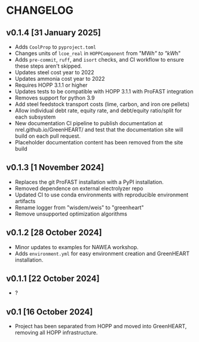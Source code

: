 # CHANGELOG

## v0.1.4 [31 January 2025]

- Adds `CoolProp` to `pyproject.toml`
- Changes units of `lcoe_real` in `HOPPComponent` from "MW*h" to "kW*h"
- Adds `pre-commit`, `ruff`, and `isort` checks, and CI workflow to ensure these steps aren't
  skipped.
- Updates steel cost year to 2022
- Updates ammonia cost year to 2022
- Requires HOPP 3.1.1 or higher
- Updates tests to be compatible with HOPP 3.1.1 with ProFAST integration
- Removes support for python 3.9
- Add steel feedstock transport costs (lime, carbon, and iron ore pellets)
- Allow individual debt rate, equity rate, and debt/equity ratio/split for each subsystem
- New documentation CI pipeline to publish documentation at nrel.github.io/GreenHEART/ and test
  that the documentation site will build on each pull request.
- Placeholder documentation content has been removed from the site build

## v0.1.3 [1 November 2024]

- Replaces the git ProFAST installation with a PyPI installation.
- Removed dependence on external electrolyzer repo
- Updated CI to use conda environments with reproducible environment artifacts
- Rename logger from "wisdem/weis" to "greenheart"
- Remove unsupported optimization algorithms

## v0.1.2 [28 October 2024]

- Minor updates to examples for NAWEA workshop.
- Adds `environment.yml` for easy environment creation and GreenHEART installation.

## v0.1.1 [22 October 2024]

- ?

## v0.1 [16 October 2024]

- Project has been separated from HOPP and moved into GreenHEART, removing all HOPP infrastructure.
